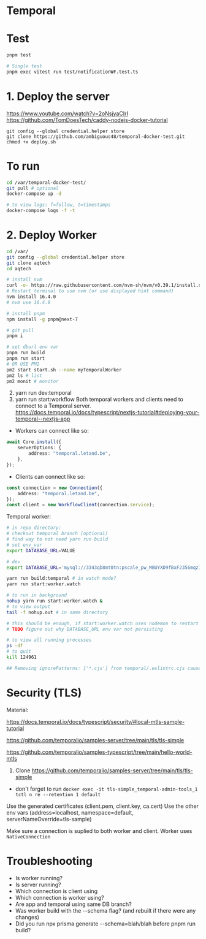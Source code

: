# Temporal

# Test

```bash
pnpm test

# Single test
pnpm exec vitest run test/notificationWF.test.ts
```

# 1. Deploy the server

https://www.youtube.com/watch?v=2oNsjyaCIrI
https://github.com/TomDoesTech/caddy-nodejs-docker-tutorial

```
git config --global credential.helper store
git clone https://github.com/ambiguous48/temporal-docker-test.git
chmod +x deploy.sh
```

# To run

```bash
cd /var/temporal-docker-test/
git pull # optional
docker-compose up -d

# to view logs: f=follow, t=timestamps
docker-compose logs -f -t
```

# 2. Deploy Worker

```bash
cd /var/
git config --global credential.helper store
git clone aqtech
cd aqtech

# install nvm
curl -o- https://raw.githubusercontent.com/nvm-sh/nvm/v0.39.1/install.sh | bash
# Restart terminal to use nvm (or use displayed hint command)
nvm install 16.4.0
# nvm use 16.4.0

# install pnpm
npm install -g pnpm@next-7

# git pull
pnpm i

# set dburl env var
pnpm run build
pnpm run start
# OR USE PM2
pm2 start start.sh --name myTemporalWorker
pm2 ls # list
pm2 monit # monitor

```

2. yarn run dev:temporal
3. yarn run start:workflow
   Both temporal workers and clients need to connect to a Temporal server.
   https://docs.temporal.io/docs/typescript/nextjs-tutorial#deploying-your-temporal--nextjs-app

- Workers can connect like so:

```ts
await Core.install({
	serverOptions: {
		address: "temporal.letand.be",
	},
});
```

- Clients can connect like so:

```ts
const connection = new Connection({
	address: "temporal.letand.be",
});
const client = new WorkflowClient(connection.service);
```

Temporal worker:

```bash
# in repo directory:
# checkout temporal branch (optional)
# find way to not need yarn run build
# set env_var
export DATABASE_URL=VALUE

# dev
export DATABASE_URL='mysql://3343qb8mt0tn:pscale_pw_MBUYXD9fBxF2356mqzI6tIknIaHYWiro0zvq6FLDSPo@afyacyvnp26i.eu-central-1.psdb.cloud/aqaratechdb?sslaccept=strict'

yarn run build:temporal # in watch mode?
yarn run start:worker.watch

# to run in background
nohup yarn run start:worker.watch &
# to view output
tail -f nohup.out # in same directory


```

```bash
# this should be enough, if start:worker.watch uses nodemon to restart and pick up the changes
# TODO figure out why DATABASE_URL env var not persisting
```

```bash
# to view all running processes
ps -df
# to quit
kill 124961
```

```zsh
## Removing ignorePatterns: ['*.cjs'] from temporal/.eslintrc.cjs causes an error in vscode, but not when running eslint in command line?
```

# Security (TLS)

Material:

https://docs.temporal.io/docs/typescript/security/#local-mtls-sample-tutorial

https://github.com/temporalio/samples-server/tree/main/tls/tls-simple

https://github.com/temporalio/samples-typescript/tree/main/hello-world-mtls

1. Clone https://github.com/temporalio/samples-server/tree/main/tls/tls-simple

- don't forget to run `docker exec -it tls-simple_temporal-admin-tools_1 tctl n re --retention 1 default`

Use the generated certificates (client.pem, client.key, ca.cert)
Use the other env vars (address=localhost, namespace=default, serverNameOverride=tls-sample)

Make sure a connection is suplied to both worker and client. Worker uses `NativeConnection`

# Troubleshooting

- Is worker running?
- Is server running?
- Which connection is client using
- Which connection is worker using?
- Are app and temporal using same DB branch?
- Was worker build with the --schema flag? (and rebuilt if there were any changes)
- Did you run npx prisma generate --schema=blah/blah before pnpm run build?
